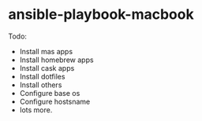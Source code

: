 # ansible-playbook-macbook

Todo:
- Install mas apps
- Install homebrew apps
- Install cask apps
- Install dotfiles
- Install others
- Configure base os
- Configure hostsname
- lots more.
